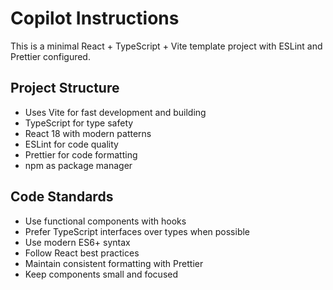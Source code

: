 # Copilot Instructions

<!-- Use this file to provide workspace-specific custom instructions to Copilot. For more details, visit https://code.visualstudio.com/docs/copilot/copilot-customization#_use-a-githubcopilotinstructionsmd-file -->

This is a minimal React + TypeScript + Vite template project with ESLint and Prettier configured.

## Project Structure

- Uses Vite for fast development and building
- TypeScript for type safety
- React 18 with modern patterns
- ESLint for code quality
- Prettier for code formatting
- npm as package manager

## Code Standards

- Use functional components with hooks
- Prefer TypeScript interfaces over types when possible
- Use modern ES6+ syntax
- Follow React best practices
- Maintain consistent formatting with Prettier
- Keep components small and focused
